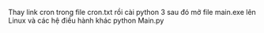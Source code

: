 Thay link cron trong file cron.txt rồi cài python 3 sau đó mở file main.exe lên
Linux và các hệ điều hành khác
python Main.py
